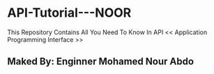 # API-Tutorial---NOOR
This Repository Contains All You Need To Know In API &lt;&lt; Application Programming Interface >>
## Maked By: Enginner Mohamed Nour Abdo
